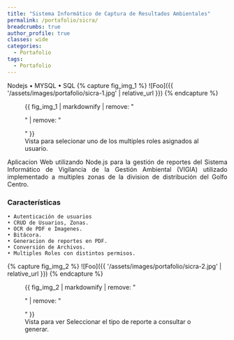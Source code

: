 ```yaml
---
title: "Sistema Informático de Captura de Resultados Ambientales"
permalink: /portafolio/sicra/
breadcrumbs: true
author_profile: true
classes: wide
categories:
  - Portafolio
tags:
  - Portafolio
---
```

Nodejs • MYSQL • SQL
{% capture fig_img_1 %}
![Foo]({{ '/assets/images/portafolio/sicra-1.jpg' | relative_url }})
{% endcapture %}

<figure>
  {{ fig_img_1 | markdownify | remove: "<p>" | remove: "</p>" }}
  <figcaption>Vista para selecionar uno de los multiples roles asignados al usuario.</figcaption>
</figure>

<div style="text-align: justify ">
Aplicacion Web utilizando Node.js para la gestión de reportes del Sistema Informático de Vigilancia de la Gestión Ambiental (VIGIA) utilizado implementado a multiples zonas de la division de distribución del Golfo Centro.
 </div>

### Características

    • Autenticación de usuarios
    • CRUD de Usuarios, Zonas.
    • OCR de PDF e Imagenes.
    • Bitácora.
    • Generacion de reportes en PDF.
    • Conversión de Archivos.
    • Multiples Roles con distintos permisos.

{% capture fig_img_2 %}
![Foo]({{ '/assets/images/portafolio/sicra-2.jpg' | relative_url }})
{% endcapture %}

<figure>
  {{ fig_img_2 | markdownify | remove: "<p>" | remove: "</p>" }}
  <figcaption>Vista para ver Seleccionar el tipo de reporte a consultar o generar.</figcaption>
</figure>